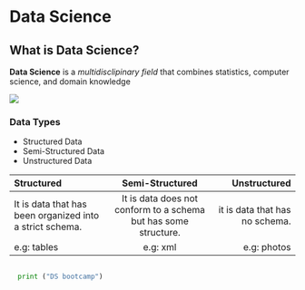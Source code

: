 # Data Science 
## What is Data Science?
**Data Science** is a *multidisclipinary field* that combines statistics, computer science, and domain knowledge

<img src=DS.png height=*400* width=*400*>

### Data Types

- Structured Data
- Semi-Structured Data
- Unstructured Data

| Structured      | Semi-Structured | Unstructured     |
| :---        |    :----:   |          ---: |
| It is data that has been organized into a strict schema.      |   It is data does not conform to a schema but has some structure. |  it is data that has no schema.  |
| e.g: tables  | e.g: xml  | e.g: photos |

```python

  print ("DS bootcamp")

```
